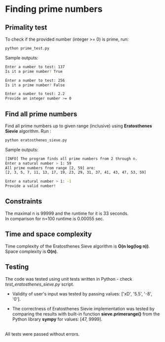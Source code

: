 # Finding prime numbers 

## Primality test 
To check if the provided number (integer >= 0) is prime, run:
``` bash
python prime_test.py
```

Sample outputs:
```bash
Enter a number to test: 137
Is it a prime number? True
```

```bash
Enter a number to test: 256
Is it a prime number? False
```

```bash
Enter a number to test: 2.2
Provide an integer number >= 0
```

## Find all prime numbers
Find all prime numbers up to given range (inclusive) using **Eratosthenes Sievie** algorithm. Run :

``` bash
python eratosthenes_sieve.py
```

Sample outputs:
```bash
[INFO] The program finds all prime numbers from 2 through n.
Enter a natural number > 1: 59
All prime numbers from range [2, 59] are: 
[2, 3, 5, 7, 11, 13, 17, 19, 23, 29, 31, 37, 41, 43, 47, 53, 59]
```

```bash 
Enter a natural number > 1: -1
Provide a valid number!
```

## Constraints 
The maximal n is 99999 and the runtime for it is 33 seconds. <br>
In comparison for n=100 runtime is 0.00055 sec.

## Time and space complexity 
Time complexity of the Eratosthenes Sieve algorithm is **O(n log(log n))**. <br> Space complexity is **O(n)**.

## Testing 
The code was tested using unit tests written in Python - check  *test_eratosthenes_sieve.py* script. 

- Validity of user's input was tested by passing values:
['xD', '5.5', '-8', '0']. 

- The correctness of Eratosthenes Sievie implementation was tested by comparing the results with built-in function **sieve.primerange()** from the Python library **sympy** for values: [47, 9999].

<br>All tests were passed without errors. 
